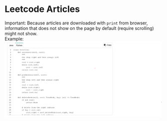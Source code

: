 # Leetcode Articles
Important: Because articles are downloaded with `print` from browser, information that does not show on the page by default (require scrolling) might not show.\
Example:\
![](Example.png)

